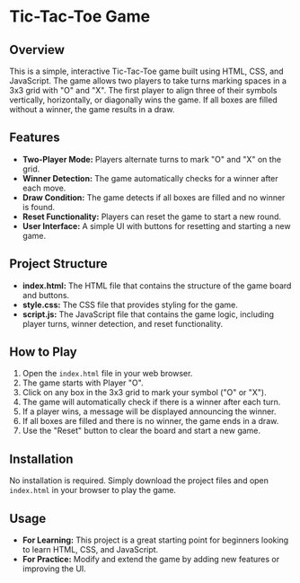 # Tic-Tac-Toe Game

## Overview

This is a simple, interactive Tic-Tac-Toe game built using HTML, CSS, and JavaScript.
The game allows two players to take turns marking spaces in a 3x3 grid with "O" and "X".
The first player to align three of their symbols vertically, horizontally, or diagonally wins the game.
If all boxes are filled without a winner, the game results in a draw.

## Features

- **Two-Player Mode:** Players alternate turns to mark "O" and "X" on the grid.
- **Winner Detection:** The game automatically checks for a winner after each move.
- **Draw Condition:** The game detects if all boxes are filled and no winner is found.
- **Reset Functionality:** Players can reset the game to start a new round.
- **User Interface:** A simple UI with buttons for resetting and starting a new game.

## Project Structure

- **index.html:** The HTML file that contains the structure of the game board and buttons.
- **style.css:** The CSS file that provides styling for the game.
- **script.js:** The JavaScript file that contains the game logic, including player turns, winner detection, and reset functionality.

## How to Play

1. Open the `index.html` file in your web browser.
2. The game starts with Player "O".
3. Click on any box in the 3x3 grid to mark your symbol ("O" or "X").
4. The game will automatically check if there is a winner after each turn.
5. If a player wins, a message will be displayed announcing the winner.
6. If all boxes are filled and there is no winner, the game ends in a draw.
7. Use the "Reset" button to clear the board and start a new game.

## Installation

No installation is required. Simply download the project files and open `index.html` in your browser to play the game.

## Usage

- **For Learning:** This project is a great starting point for beginners looking to learn HTML, CSS, and JavaScript.
- **For Practice:** Modify and extend the game by adding new features or improving the UI.
